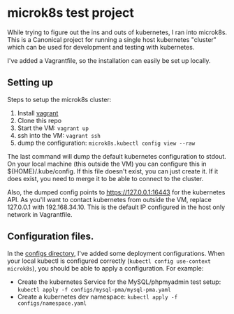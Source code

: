 # microk8s test project

While trying to figure out the ins and outs of kubernetes, I ran into microk8s.
This is a Canonical project for running a single host kubernetes "cluster" which can be
used for development and testing with kubernetes.

I've added a Vagrantfile, so the installation can easily be set up locally.

## Setting up

Steps to setup the microk8s cluster:

1. Install [vagrant](https://www.vagrantup.com/)
1. Clone this repo
1. Start the VM: `vagrant up`
1. ssh into the VM: `vagrant ssh`
1. dump the configuration: `microk8s.kubectl config view --raw`

The last command will dump the default kubernetes configuration to stdout.
On your local machine (this outside the VM) you can configure this in \${HOME}/.kube/config. If this file doesn't exist, you can just create it.
If it does exist, you need to merge it to be able to connect to the cluster.

Also, the dumped config points to https://127.0.0.1:16443 for the kubernetes API. As you'll want to contact kubernetes from outside the VM, replace 127.0.0.1 with 192.168.34.10. This is the default IP configured in the host only network in Vagrantfile.

## Configuration files.

In the [configs directory](./configs), I've added some deployment configurations. When your local
kubectl is configured correctly (`kubectl config use-context microk8s`), you should be able to
apply a configuration. For example:

- Create the kubernetes Service for the MySQL/phpmyadmin test setup: `kubectl apply -f configs/mysql-pma/mysql-pma.yaml`
- Create a kubernetes dev namespace: `kubectl apply -f configs/namespace.yaml`
